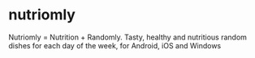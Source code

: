 # nutriomly
Nutriomly = Nutrition + Randomly. Tasty, healthy and nutritious random dishes for each day of the week, for Android, iOS and Windows
